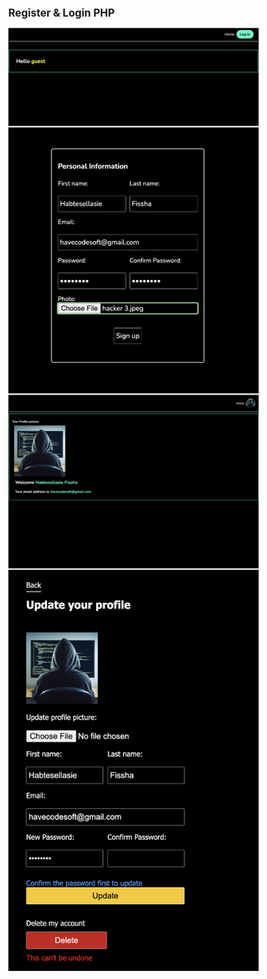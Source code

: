 ## Register & Login PHP

![guest](guest.png)
![logging in](loggin-in.png)
![logged in](logged-in.png)
![profile](update-profile.png)
